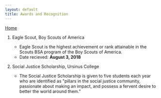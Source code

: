 ```yaml
---
layout: default
title: Awards and Recognition
---
```

[Home](index.html)

1. Eagle Scout, Boy Scouts of America
    - Eagle Scout is the highest achievement or rank attainable in the Scouts BSA program of the Boy Scouts of America.
    - Date recieved: **August 3, 2018**

2. Social Justice Scholarship, Ursinus College
    - The Social Justice Scholarship is given to five students each year who are identified as "pillars in the social justice community, passionate about making an impact, and possess a fervent desire to better the world around them."

